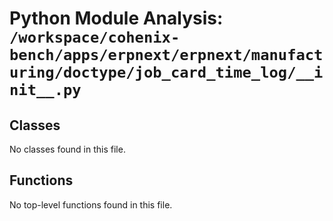 # Python Module Analysis: `/workspace/cohenix-bench/apps/erpnext/erpnext/manufacturing/doctype/job_card_time_log/__init__.py`

## Classes

No classes found in this file.


## Functions

No top-level functions found in this file.
